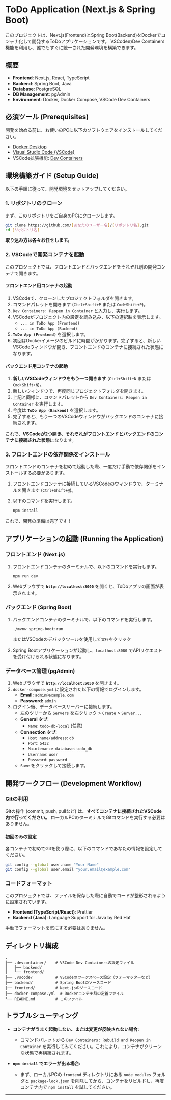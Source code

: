 # ToDo Application (Next.js & Spring Boot)

このプロジェクトは、Next.js(Frontend)とSpring Boot(Backend)をDockerでコンテナ化して開発するToDoアプリケーションです。
VSCodeのDev Containers機能を利用し、誰でもすぐに統一された開発環境を構築できます。

## 概要

-   **Frontend**: Next.js, React, TypeScript
-   **Backend**: Spring Boot, Java
-   **Database**: PostgreSQL
-   **DB Management**: pgAdmin
-   **Environment**: Docker, Docker Compose, VSCode Dev Containers

## 必須ツール (Prerequisites)

開発を始める前に、お使いのPCに以下のソフトウェアをインストールしてください。

-   [Docker Desktop](https://www.docker.com/products/docker-desktop/)
-   [Visual Studio Code (VSCode)](https://code.visualstudio.com/)
-   VSCode拡張機能: [Dev Containers](https://marketplace.visualstudio.com/items?itemName=ms-vscode-remote.remote-containers)

## 環境構築ガイド (Setup Guide)

以下の手順に従って、開発環境をセットアップしてください。

### 1. リポジトリのクローン

まず、このリポジトリをご自身のPCにクローンします。

```bash
git clone https://github.com/[あなたのユーザー名]/[リポジトリ名].git
cd [リポジトリ名]
```

**取り込み方は各々お任せします。**


### 2. VSCodeで開発コンテナを起動

このプロジェクトでは、フロントエンドとバックエンドをそれぞれ別の開発コンテナで開きます。

#### フロントエンド用コンテナの起動

1.  VSCodeで、クローンしたプロジェクトフォルダを開きます。
2.  コマンドパレットを開きます (`Ctrl+Shift+P` または `Cmd+Shift+P`)。
3.  `Dev Containers: Reopen in Container` と入力し、実行します。
5.  VSCodeがプロジェクト内の設定を読み込み、以下の選択肢を表示します。
    - `... in ToDo App (Frontend)`
    - `... in ToDo App (Backend)`
6.  **`ToDo App (Frontend)`** を選択します。
7.  初回はDockerイメージのビルドに時間がかかります。完了すると、新しいVSCodeウィンドウが開き、フロントエンドのコンテナに接続された状態になります。

#### バックエンド用コンテナの起動

1.  **新しいVSCodeウィンドウをもう一つ開きます** (`Ctrl+Shift+N` または `Cmd+Shift+N`)。
2.  新しいウィンドウで、再度同じプロジェクトフォルダを開きます。
3.  上記と同様に、コマンドパレットから `Dev Containers: Reopen in Container` を実行します。
4.  今度は **`ToDo App (Backend)`** を選択します。
5.  完了すると、もう一つのVSCodeウィンドウがバックエンドのコンテナに接続されます。

これで、**VSCodeが2つ開き、それぞれがフロントエンドとバックエンドのコンテナに接続された状態**になります。

### 3. フロントエンドの依存関係をインストール

フロントエンドのコンテナを初めて起動した際、一度だけ手動で依存関係をインストールする必要があります。

1.  フロントエンドコンテナに接続しているVSCodeのウィンドウで、ターミナルを開きます (`Ctrl+Shift+@`)。
2.  以下のコマンドを実行します。

    ```bash
    npm install
    ```

これで、開発の準備は完了です！

## アプリケーションの起動 (Running the Application)

### フロントエンド (Next.js)

1.  フロントエンドコンテナのターミナルで、以下のコマンドを実行します。

    ```bash
    npm run dev
    ```
2.  Webブラウザで **`http://localhost:3000`** を開くと、ToDoアプリの画面が表示されます。

### バックエンド (Spring Boot)

1.  バックエンドコンテナのターミナルで、以下のコマンドを実行します。

    ```bash
    ./mvnw spring-boot:run
    ```
    またはVSCodeのデバックツールを使用して`実行`をクリック

    
2.  Spring Bootアプリケーションが起動し、`localhost:8080` でAPIリクエストを受け付けられる状態になります。

### データベース管理 (pgAdmin)

1.  Webブラウザで **`http://localhost:5050`** を開きます。
2.  `docker-compose.yml` に設定された以下の情報でログインします。
    - **Email:** `admin@example.com`
    - **Password:** `admin`
3.  ログイン後、データベースサーバーに接続します。
    - 左のツリーから `Servers` を右クリック > `Create` > `Server...`
    - **General タブ**:
        - `Name`: `todo-db-local` (任意)
    - **Connection タブ**:
        - `Host name/address`: `db`
        - `Port`: `5432`
        - `Maintenance database`: `todo_db`
        - `Username`: `user`
        - `Password`: `password`
    - `Save` をクリックして接続します。

## 開発ワークフロー (Development Workflow)

### Gitの利用

Gitの操作 (commit, push, pullなど) は、**すべてコンテナに接続されたVSCode内で行ってください。**
ローカルPCのターミナルでGitコマンドを実行する必要はありません。

#### 初回のみの設定
各コンテナで初めてGitを使う際に、以下のコマンドであなたの情報を設定してください。

```bash
git config --global user.name "Your Name"
git config --global user.email "your.email@example.com"
```

### コードフォーマット

このプロジェクトでは、ファイルを保存した際に自動でコードが整形されるように設定されています。

-   **Frontend (TypeScript/React)**: Prettier
-   **Backend (Java)**: Language Support for Java by Red Hat

手動でフォーマットを気にする必要はありません。

## ディレクトリ構成

```
.
├── .devcontainer/    # VSCode Dev Containersの設定ファイル
│   ├── backend/
│   └── frontend/
├── .vscode/          # VSCodeのワークスペース設定（フォーマッターなど）
├── backend/          # Spring Bootのソースコード
├── frontend/         # Next.jsのソースコード
├── docker-compose.yml  # Dockerコンテナ群の定義ファイル
└── README.md         # このファイル
```

## トラブルシューティング

-   **コンテナがうまく起動しない、または変更が反映されない場合:**
    - コマンドパレットから `Dev Containers: Rebuild and Reopen in Container` を実行してみてください。これにより、コンテナがクリーンな状態で再構築されます。

-   **`npm install` でエラーが出る場合:**
    - まず、ローカルPCの `frontend` ディレクトリにある `node_modules` フォルダと `package-lock.json` を削除してから、コンテナをリビルドし、再度コンテナ内で `npm install` を試してください。

---

